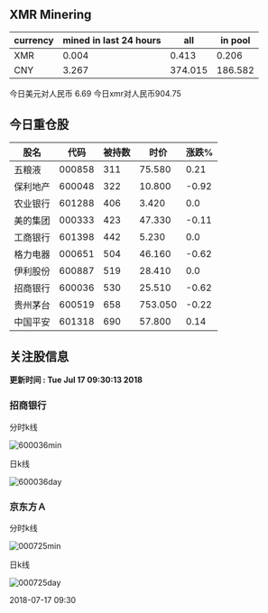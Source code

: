 ## XMR Minering

|currency|mined in last 24 hours|all|in pool|
|---|---|---|---|
|XMR|0.004|0.413|0.206|
|CNY|3.267|374.015|186.582|

今日美元对人民币 6.69	今日xmr对人民币904.75


## 今日重仓股 

|股名|代码|被持数|时价|涨跌%|
|---|---|---|---|---|
|五粮液|000858|311|75.580|0.21|
|保利地产|600048|322|10.800|-0.92|
|农业银行|601288|406|3.420|0.0|
|美的集团|000333|423|47.330|-0.11|
|工商银行|601398|442|5.230|0.0|
|格力电器|000651|504|46.160|-0.62|
|伊利股份|600887|519|28.410|0.0|
|招商银行|600036|530|25.510|-0.62|
|贵州茅台|600519|658|753.050|-0.22|
|中国平安|601318|690|57.800|0.14|

## 关注股信息
**更新时间 : Tue Jul 17 09:30:13 2018**
### 招商银行 
分时k线

![600036min](http://image.sinajs.cn/newchart/min/n/sh600036.gif)

日k线

![600036day](http://image.sinajs.cn/newchart/daily/n/sh600036.gif)

### 京东方Ａ 
分时k线

![000725min](http://image.sinajs.cn/newchart/min/n/sz000725.gif)

日k线

![000725day](http://image.sinajs.cn/newchart/daily/n/sz000725.gif)

2018-07-17 09:30